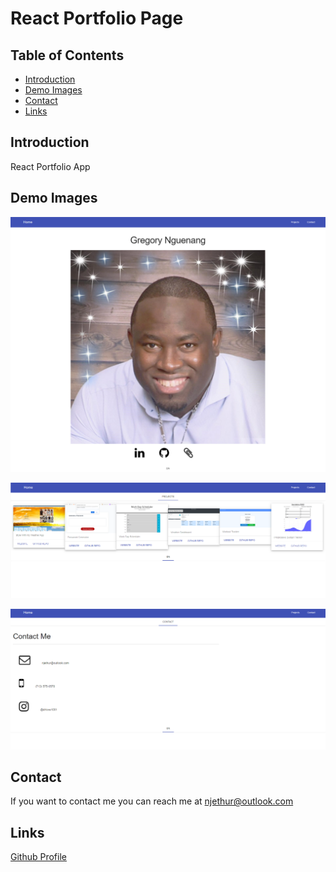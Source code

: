 # React Portfolio Page

## Table of Contents
* [Introduction](#introduction) 
* [Demo Images](#demo-images)
* [Contact](#contact)
* [Links](#links)

## Introduction
React Portfolio App

## Demo Images

![screenshot](src/components/images/index2.png) 

![screenshot](src/components/images/index1.png)  

![screenshot](src/components/images/index.png)  

## Contact
If you want to contact me you can reach me at njethur@outlook.com

## Links
[Github Profile](https://github.com/NGUENANG7)

